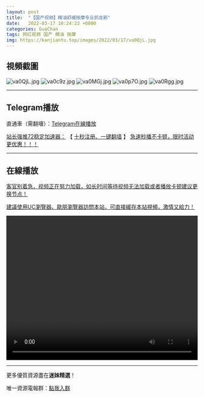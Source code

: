 ```yaml
---
layout: post
title:  "【国产视频】精油舒缓按摩专业抓龙筋"
date:   2022-03-17 10:24:22 +0800
categories: GuoChan
tags: 网红视频 国产 精油 按摩
img: https://kanjiantu.top/images/2022/03/17/va0QjL.jpg
---
```



## 視頻截圖

![va0QjL.jpg](https://kanjiantu.top/images/2022/03/17/va0QjL.jpg)
![va0c9z.jpg](https://kanjiantu.top/images/2022/03/17/va0c9z.jpg)
![va0MGj.jpg](https://kanjiantu.top/images/2022/03/17/va0MGj.jpg)
![va0p7O.jpg](https://kanjiantu.top/images/2022/03/17/va0p7O.jpg)
![va0Rgg.jpg](https://kanjiantu.top/images/2022/03/17/va0Rgg.jpg)

* * *
## Telegram播放

直通車（需翻墻）：[Telegram在線播放](https://t.me/mimeijingxuan/105)

<u>站长强推72稳定加速器：</u> 【 [十秒注册、一键翻墙](https://72vpn.xyz/#/register?code=mimei) 】
<u>  急速秒播不卡顿，限时活动更优惠！！！</u>
* * *
## 在線播放
<u>客官别着急，视频正在努力加载，如长时间等待视频无法加载或者播放卡顿建议更换节点！</u>

<u>建議使用UC瀏覽器、歐朋瀏覽器訪問本站，可直接緩存本站視頻，激情又給力！</u>
<center><video src="https://cdn.publer.io/uploads/videos/624582f2db279776cfbeebd4/9c1face67c2ba5fed76b3f9904f15365.mp4" width="100%" height="380px" controls="controls"></video></center>

* * *
更多優質資源盡在**迷妹精選**！

唯一資源電報群：[點我入群](https://t.me/mimeijingxuan)


